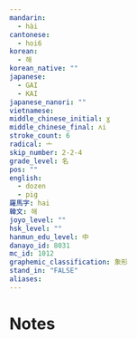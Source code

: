 ```yaml
---
mandarin:
  - hài
cantonese:
  - hoi6
korean:
  - 해
korean_native: ""
japanese:
  - GAI
  - KAI
japanese_nanori: ""
vietnamese:
middle_chinese_initial: ɣ
middle_chinese_final: ʌi
stroke_count: 6
radical: 亠
skip_number: 2-2-4
grade_level: 名
pos: ""
english:
  - dozen
  - pig
羅馬字: hai
韓文: 해
joyo_level: ""
hsk_level: ""
hanmun_edu_level: 中
danayo_id: 8031
mc_id: 1012
graphemic_classification: 象形
stand_in: "FALSE"
aliases:
---
```


# Notes
